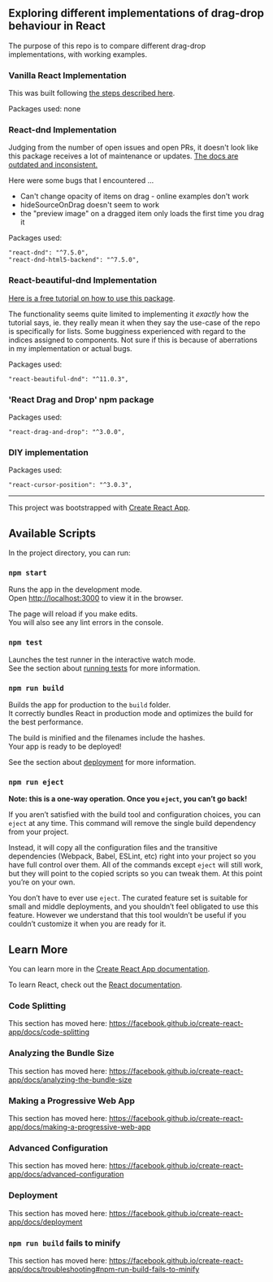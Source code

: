  
## Exploring different implementations of drag-drop behaviour in React

The purpose of this repo is to compare different drag-drop implementations, with working examples.

### Vanilla React Implementation

This was built following [the steps described here](https://www.freecodecamp.org/news/reactjs-implement-drag-and-drop-feature-without-using-external-libraries-ad8994429f1a/).

Packages used: none

### React-dnd Implementation

Judging from the number of open issues and open PRs, it doesn't look like this package receives 
a lot of maintenance or updates. [The docs are outdated and inconsistent.](http://react-dnd.github.io/react-dnd/about)

Here were some bugs that I encountered ...

* Can't change opacity of items on drag - online examples don't work
* hideSourceOnDrag doesn't seem to work
* the "preview image" on a dragged item only loads the first time you drag it

Packages used: 

```
"react-dnd": "^7.5.0",
"react-dnd-html5-backend": "^7.5.0",
```

### React-beautiful-dnd Implementation

[Here is a free tutorial on how to use this package](https://egghead.io/courses/beautiful-and-accessible-drag-and-drop-with-react-beautiful-dnd).

The functionality seems quite limited to implementing it *exactly* how the tutorial says, ie. they really mean it when they say the 
use-case of the repo is specifically for lists. Some bugginess experienced with regard to the indices assigned to components. Not sure
if this is because of aberrations in my implementation or actual bugs.

Packages used: 

```
"react-beautiful-dnd": "^11.0.3",
```

### 'React Drag and Drop' npm package

Packages used: 

```
"react-drag-and-drop": "^3.0.0",
```

### DIY implementation

Packages used:

```
"react-cursor-position": "^3.0.3",
```

------------------------------------------------------------------------------------------
This project was bootstrapped with [Create React App](https://github.com/facebook/create-react-app).

## Available Scripts

In the project directory, you can run:

### `npm start`

Runs the app in the development mode.<br>
Open [http://localhost:3000](http://localhost:3000) to view it in the browser.

The page will reload if you make edits.<br>
You will also see any lint errors in the console.

### `npm test`

Launches the test runner in the interactive watch mode.<br>
See the section about [running tests](https://facebook.github.io/create-react-app/docs/running-tests) for more information.

### `npm run build`

Builds the app for production to the `build` folder.<br>
It correctly bundles React in production mode and optimizes the build for the best performance.

The build is minified and the filenames include the hashes.<br>
Your app is ready to be deployed!

See the section about [deployment](https://facebook.github.io/create-react-app/docs/deployment) for more information.

### `npm run eject`

**Note: this is a one-way operation. Once you `eject`, you can’t go back!**

If you aren’t satisfied with the build tool and configuration choices, you can `eject` at any time. This command will remove the single build dependency from your project.

Instead, it will copy all the configuration files and the transitive dependencies (Webpack, Babel, ESLint, etc) right into your project so you have full control over them. All of the commands except `eject` will still work, but they will point to the copied scripts so you can tweak them. At this point you’re on your own.

You don’t have to ever use `eject`. The curated feature set is suitable for small and middle deployments, and you shouldn’t feel obligated to use this feature. However we understand that this tool wouldn’t be useful if you couldn’t customize it when you are ready for it.

## Learn More

You can learn more in the [Create React App documentation](https://facebook.github.io/create-react-app/docs/getting-started).

To learn React, check out the [React documentation](https://reactjs.org/).

### Code Splitting

This section has moved here: https://facebook.github.io/create-react-app/docs/code-splitting

### Analyzing the Bundle Size

This section has moved here: https://facebook.github.io/create-react-app/docs/analyzing-the-bundle-size

### Making a Progressive Web App

This section has moved here: https://facebook.github.io/create-react-app/docs/making-a-progressive-web-app

### Advanced Configuration

This section has moved here: https://facebook.github.io/create-react-app/docs/advanced-configuration

### Deployment

This section has moved here: https://facebook.github.io/create-react-app/docs/deployment

### `npm run build` fails to minify

This section has moved here: https://facebook.github.io/create-react-app/docs/troubleshooting#npm-run-build-fails-to-minify
